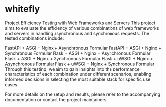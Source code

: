 # whitefly
Project Efficiency Testing with Web Frameworks and Servers
This project aims to evaluate the efficiency of various combinations of web frameworks and servers in handling asynchronous and synchronous requests. The tested combinations include:

FastAPI + ASGI + Nginx + Asynchronous Formular
FastAPI + ASGI + Nginx + Synchronous Formular
Flask + ASGI + Nginx + Asynchronous Formular
Flask + ASGI + Nginx + Synchronous Formular
Flask + uWSGI + Nginx + Asynchronous Formular
Flask + uWSGI + Nginx + Synchronous Formular
Through this testing, we aim to gain insights into the performance characteristics of each combination under different scenarios, enabling informed decisions in selecting the most suitable stack for specific use cases.

For more details on the setup and results, please refer to the accompanying documentation or contact the project maintainers.
